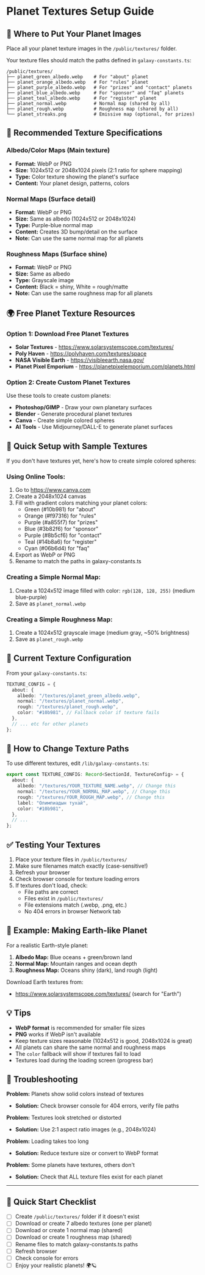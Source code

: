 # Planet Textures Setup Guide

## 📁 Where to Put Your Planet Images

Place all your planet texture images in the `/public/textures/` folder.

Your texture files should match the paths defined in `galaxy-constants.ts`:

```
/public/textures/
├── planet_green_albedo.webp    # For "about" planet
├── planet_orange_albedo.webp   # For "rules" planet
├── planet_purple_albedo.webp   # For "prizes" and "contact" planets
├── planet_blue_albedo.webp     # For "sponsor" and "faq" planets
├── planet_teal_albedo.webp     # For "register" planet
├── planet_normal.webp          # Normal map (shared by all)
├── planet_rough.webp           # Roughness map (shared by all)
└── planet_streaks.png          # Emissive map (optional, for prizes)
```

## 🎨 Recommended Texture Specifications

### Albedo/Color Maps (Main texture)

- **Format:** WebP or PNG
- **Size:** 1024x512 or 2048x1024 pixels (2:1 ratio for sphere mapping)
- **Type:** Color texture showing the planet's surface
- **Content:** Your planet design, patterns, colors

### Normal Maps (Surface detail)

- **Format:** WebP or PNG
- **Size:** Same as albedo (1024x512 or 2048x1024)
- **Type:** Purple-blue normal map
- **Content:** Creates 3D bump/detail on the surface
- **Note:** Can use the same normal map for all planets

### Roughness Maps (Surface shine)

- **Format:** WebP or PNG
- **Size:** Same as albedo
- **Type:** Grayscale image
- **Content:** Black = shiny, White = rough/matte
- **Note:** Can use the same roughness map for all planets

## 🌍 Free Planet Texture Resources

### Option 1: Download Free Planet Textures

- **Solar Textures** - https://www.solarsystemscope.com/textures/
- **Poly Haven** - https://polyhaven.com/textures/space
- **NASA Visible Earth** - https://visibleearth.nasa.gov/
- **Planet Pixel Emporium** - https://planetpixelemporium.com/planets.html

### Option 2: Create Custom Planet Textures

Use these tools to create custom planets:

- **Photoshop/GIMP** - Draw your own planetary surfaces
- **Blender** - Generate procedural planet textures
- **Canva** - Create simple colored spheres
- **AI Tools** - Use Midjourney/DALL-E to generate planet surfaces

## 🚀 Quick Setup with Sample Textures

If you don't have textures yet, here's how to create simple colored spheres:

### Using Online Tools:

1. Go to https://www.canva.com
2. Create a 2048x1024 canvas
3. Fill with gradient colors matching your planet colors:
   - Green (#10b981) for "about"
   - Orange (#f97316) for "rules"
   - Purple (#a855f7) for "prizes"
   - Blue (#3b82f6) for "sponsor"
   - Purple (#8b5cf6) for "contact"
   - Teal (#14b8a6) for "register"
   - Cyan (#06b6d4) for "faq"
4. Export as WebP or PNG
5. Rename to match the paths in galaxy-constants.ts

### Creating a Simple Normal Map:

1. Create a 1024x512 image filled with color: `rgb(128, 128, 255)` (medium blue-purple)
2. Save as `planet_normal.webp`

### Creating a Simple Roughness Map:

1. Create a 1024x512 grayscale image (medium gray, ~50% brightness)
2. Save as `planet_rough.webp`

## 📝 Current Texture Configuration

From your `galaxy-constants.ts`:

```typescript
TEXTURE_CONFIG = {
  about: {
    albedo: "/textures/planet_green_albedo.webp",
    normal: "/textures/planet_normal.webp",
    rough: "/textures/planet_rough.webp",
    color: "#10b981", // Fallback color if texture fails
  },
  // ... etc for other planets
};
```

## 🔧 How to Change Texture Paths

To use different textures, edit `/lib/galaxy-constants.ts`:

```typescript
export const TEXTURE_CONFIG: Record<SectionId, TextureConfig> = {
  about: {
    albedo: "/textures/YOUR_TEXTURE_NAME.webp", // Change this
    normal: "/textures/YOUR_NORMAL_MAP.webp", // Change this
    rough: "/textures/YOUR_ROUGH_MAP.webp", // Change this
    label: "Олимпиадын тухай",
    color: "#10b981",
  },
  // ...
};
```

## ✅ Testing Your Textures

1. Place your texture files in `/public/textures/`
2. Make sure filenames match exactly (case-sensitive!)
3. Refresh your browser
4. Check browser console for texture loading errors
5. If textures don't load, check:
   - File paths are correct
   - Files exist in `/public/textures/`
   - File extensions match (.webp, .png, etc.)
   - No 404 errors in browser Network tab

## 🎨 Example: Making Earth-like Planet

For a realistic Earth-style planet:

1. **Albedo Map:** Blue oceans + green/brown land
2. **Normal Map:** Mountain ranges and ocean depth
3. **Roughness Map:** Oceans shiny (dark), land rough (light)

Download Earth textures from:

- https://www.solarsystemscope.com/textures/ (search for "Earth")

## 💡 Tips

- **WebP format** is recommended for smaller file sizes
- **PNG** works if WebP isn't available
- Keep texture sizes reasonable (1024x512 is good, 2048x1024 is great)
- All planets can share the same normal and roughness maps
- The `color` fallback will show if textures fail to load
- Textures load during the loading screen (progress bar)

## 🐛 Troubleshooting

**Problem:** Planets show solid colors instead of textures

- **Solution:** Check browser console for 404 errors, verify file paths

**Problem:** Textures look stretched or distorted

- **Solution:** Use 2:1 aspect ratio images (e.g., 2048x1024)

**Problem:** Loading takes too long

- **Solution:** Reduce texture size or convert to WebP format

**Problem:** Some planets have textures, others don't

- **Solution:** Check that ALL texture files exist for each planet

---

## 🎉 Quick Start Checklist

- [ ] Create `/public/textures/` folder if it doesn't exist
- [ ] Download or create 7 albedo textures (one per planet)
- [ ] Download or create 1 normal map (shared)
- [ ] Download or create 1 roughness map (shared)
- [ ] Rename files to match galaxy-constants.ts paths
- [ ] Refresh browser
- [ ] Check console for errors
- [ ] Enjoy your realistic planets! 🌍🪐
